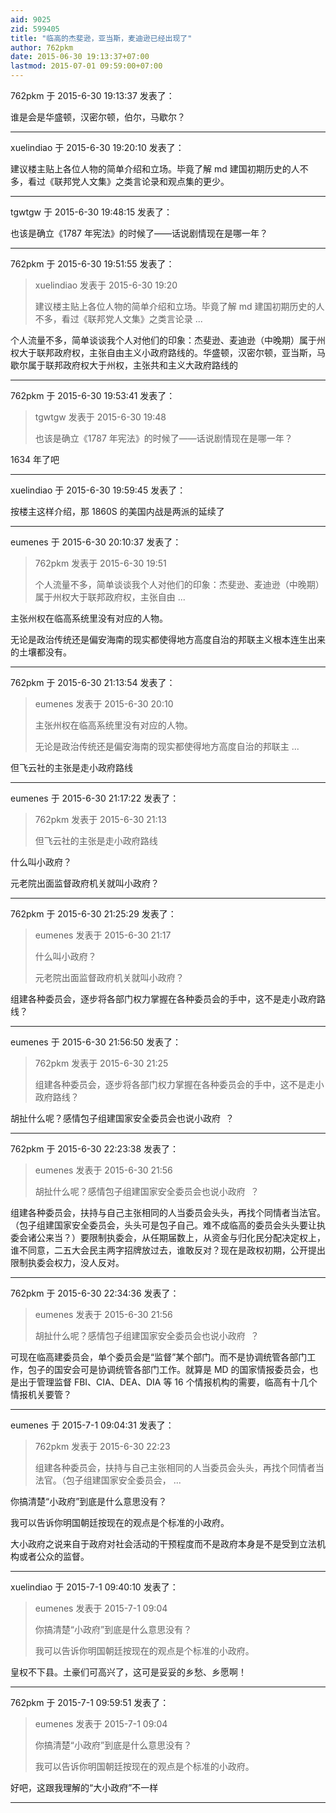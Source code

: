 ```yaml
---
aid: 9025
zid: 599405
title: "临高的杰斐逊，亚当斯，麦迪逊已经出现了"
author: 762pkm
date: 2015-06-30 19:13:37+07:00
lastmod: 2015-07-01 09:59:00+07:00
---
```


762pkm 于 2015-6-30 19:13:37 发表了：

谁是会是华盛顿，汉密尔顿，伯尔，马歇尔？

---

xuelindiao 于 2015-6-30 19:20:10 发表了：

建议楼主贴上各位人物的简单介绍和立场。毕竟了解 md 建国初期历史的人不多，看过《联邦党人文集》之类言论录和观点集的更少。

---

tgwtgw 于 2015-6-30 19:48:15 发表了：

也该是确立《1787 年宪法》的时候了——话说剧情现在是哪一年？

---

762pkm 于 2015-6-30 19:51:55 发表了：

> xuelindiao 发表于 2015-6-30 19:20
>
> 建议楼主贴上各位人物的简单介绍和立场。毕竟了解 md 建国初期历史的人不多，看过《联邦党人文集》之类言论录 ...

个人流量不多，简单谈谈我个人对他们的印象：杰斐逊、麦迪逊（中晚期）属于州权大于联邦政府权，主张自由主义小政府路线的。华盛顿，汉密尔顿，亚当斯，马歇尔属于联邦政府权大于州权，主张共和主义大政府路线的

---

762pkm 于 2015-6-30 19:53:41 发表了：

> tgwtgw 发表于 2015-6-30 19:48
>
> 也该是确立《1787 年宪法》的时候了——话说剧情现在是哪一年？

1634 年了吧

---

xuelindiao 于 2015-6-30 19:59:45 发表了：

按楼主这样介绍，那 1860S 的美国内战是两派的延续了

---

eumenes 于 2015-6-30 20:10:37 发表了：

> 762pkm 发表于 2015-6-30 19:51
>
> 个人流量不多，简单谈谈我个人对他们的印象：杰斐逊、麦迪逊（中晚期）属于州权大于联邦政府权，主张自由 ...

主张州权在临高系统里没有对应的人物。

无论是政治传统还是偏安海南的现实都使得地方高度自治的邦联主义根本连生出来的土壤都没有。

---

762pkm 于 2015-6-30 21:13:54 发表了：

> eumenes 发表于 2015-6-30 20:10
>
> 主张州权在临高系统里没有对应的人物。
>
> 无论是政治传统还是偏安海南的现实都使得地方高度自治的邦联主 ...

但飞云社的主张是走小政府路线

---

eumenes 于 2015-6-30 21:17:22 发表了：

> 762pkm 发表于 2015-6-30 21:13
>
> 但飞云社的主张是走小政府路线

什么叫小政府？

元老院出面监督政府机关就叫小政府？

---

762pkm 于 2015-6-30 21:25:29 发表了：

> eumenes 发表于 2015-6-30 21:17
>
> 什么叫小政府？
>
> 元老院出面监督政府机关就叫小政府？

组建各种委员会，逐步将各部门权力掌握在各种委员会的手中，这不是走小政府路线？

---

eumenes 于 2015-6-30 21:56:50 发表了：

> 762pkm 发表于 2015-6-30 21:25
>
> 组建各种委员会，逐步将各部门权力掌握在各种委员会的手中，这不是走小政府路线？

胡扯什么呢？感情包子组建国家安全委员会也说小政府&nbsp;&nbsp;？

---

762pkm 于 2015-6-30 22:23:38 发表了：

> eumenes 发表于 2015-6-30 21:56
>
> 胡扯什么呢？感情包子组建国家安全委员会也说小政府&nbsp;&nbsp;？

组建各种委员会，扶持与自己主张相同的人当委员会头头，再找个同情者当法官。（包子组建国家安全委员会，头头可是包子自己。难不成临高的委员会头头要让执委会诸公来当？）要限制执委会，从任期届数上，从资金与归化民分配决定权上，谁不同意，二五大会民主两字招牌放过去，谁敢反对？现在是政权初期，公开提出限制执委会权力，没人反对。

---

762pkm 于 2015-6-30 22:34:36 发表了：

> eumenes 发表于 2015-6-30 21:56
>
> 胡扯什么呢？感情包子组建国家安全委员会也说小政府&nbsp;&nbsp;？

可现在临高建委员会，单个委员会是“监督”某个部门。而不是协调统管各部门工作，包子的国安会可是协调统管各部门工作。就算是 MD 的国家情报委员会，也是出于管理监督 FBI、CIA、DEA、DIA 等 16 个情报机构的需要，临高有十几个情报机关要管？

---

eumenes 于 2015-7-1 09:04:31 发表了：

> 762pkm 发表于 2015-6-30 22:23
>
> 组建各种委员会，扶持与自己主张相同的人当委员会头头，再找个同情者当法官。（包子组建国家安全委员会， ...

你搞清楚“小政府”到底是什么意思没有？

我可以告诉你明国朝廷按现在的观点是个标准的小政府。

大小政府之说来自于政府对社会活动的干预程度而不是政府本身是不是受到立法机构或者公众的监督。

---

xuelindiao 于 2015-7-1 09:40:10 发表了：

> eumenes 发表于 2015-7-1 09:04
>
> 你搞清楚“小政府”到底是什么意思没有？
>
> 我可以告诉你明国朝廷按现在的观点是个标准的小政府。

皇权不下县。土豪们可高兴了，这可是妥妥的乡愁、乡愿啊！

---

762pkm 于 2015-7-1 09:59:51 发表了：

> eumenes 发表于 2015-7-1 09:04
>
> 你搞清楚“小政府”到底是什么意思没有？
>
> 我可以告诉你明国朝廷按现在的观点是个标准的小政府。

好吧，这跟我理解的“大小政府”不一样

---
